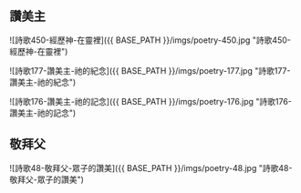 ## 讚美主

![詩歌450-經歷神-在靈裡]({{ BASE_PATH }}/imgs/poetry-450.jpg "詩歌450-經歷神-在靈裡")

![詩歌177-讚美主-祂的紀念]({{ BASE_PATH }}/imgs/poetry-177.jpg "詩歌177-讚美主-祂的紀念")

![詩歌176-讚美主-祂的記念]({{ BASE_PATH }}/imgs/poetry-176.jpg "詩歌176-讚美主-祂的記念")

## 敬拜父

![詩歌48-敬拜父-眾子的讚美]({{ BASE_PATH }}/imgs/poetry-48.jpg "詩歌48-敬拜父-眾子的讚美")